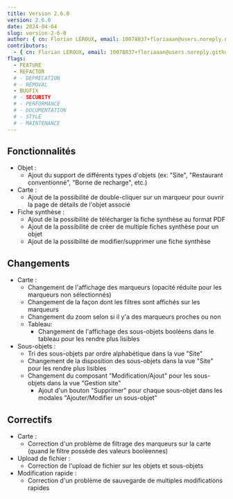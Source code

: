 ```yaml
---
title: Version 2.6.0
version: 2.6.0
date: 2024-04-04
slug: version-2-6-0
author: { cn: Florian LEROUX, email: 10078837+floriaaan@users.noreply.github.com, id: "@floriaaan"}
contributors:
  - { cn: Florian LEROUX, email: 10078837+floriaaan@users.noreply.github.com, id: "@floriaaan"}
flags:
  - FEATURE
  - REFACTOR
  # - DEPRECATION
  # - REMOVAL
  - BUGFIX
  # - SECURITY
  # - PERFORMANCE
  # - DOCUMENTATION
  # - STYLE
  # - MAINTENANCE
---
```


## Fonctionnalités

- Objet :
  - Ajout du support de différents types d'objets (ex: "Site", "Restaurant conventionné", "Borne de recharge", etc.)
- Carte :
  - Ajout de la possibilité de double-cliquer sur un marqueur pour ouvrir la page de détails de l'objet associé
- Fiche synthèse :
  - Ajout de la possibilité de télécharger la fiche synthèse au format PDF
  - Ajout de la possibilité de créer de multiple fiches synthèse pour un objet
  - Ajout de la possibilité de modifier/supprimer une fiche synthèse

## Changements

- Carte :
  - Changement de l'affichage des marqueurs (opacité réduite pour les marqueurs non sélectionnés)
  - Changement de la façon dont les filtres sont affichés sur les marqueurs
  - Changement du zoom selon si il y'a des marqueurs proches ou non
  - Tableau:
    - Changement de l'affichage des sous-objets booléens dans le tableau pour les rendre plus lisibles
- Sous-objets :
  - Tri des sous-objets par ordre alphabétique dans la vue "Site"
  - Changement de la disposition des sous-objets dans la vue "Site" pour les rendre plus lisibles
  - Changement du composant "Modification/Ajout" pour les sous-objets dans la vue "Gestion site"
    - Ajout d'un bouton "Supprimer" pour chaque sous-objet dans les modales "Ajouter/Modifier un sous-objet"

## Correctifs

- Carte :
  - Correction d'un problème de filtrage des marqueurs sur la carte (quand le filtre possède des valeurs boolèennes)
- Upload de fichier :
  - Correction de l'upload de fichier sur les objets et sous-objets
- Modification rapide :
  - Correction d'un problème de sauvegarde de multiples modifications rapides
